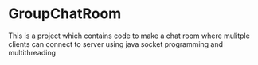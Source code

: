 # GroupChatRoom
This is a project which contains code to make a chat room where mulitple clients can connect to server using java socket programming and multithreading
